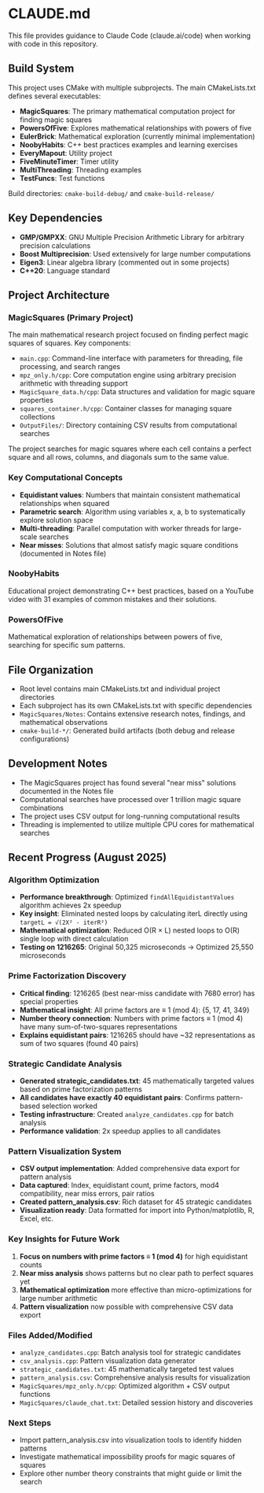 # CLAUDE.md

This file provides guidance to Claude Code (claude.ai/code) when working with code in this repository.

## Build System

This project uses CMake with multiple subprojects. The main CMakeLists.txt defines several executables:

- **MagicSquares**: The primary mathematical computation project for finding magic squares
- **PowersOfFive**: Explores mathematical relationships with powers of five
- **EulerBrick**: Mathematical exploration (currently minimal implementation)
- **NoobyHabits**: C++ best practices examples and learning exercises
- **EveryMapout**: Utility project
- **FiveMinuteTimer**: Timer utility
- **MultiThreading**: Threading examples
- **TestFuncs**: Test functions

Build directories: `cmake-build-debug/` and `cmake-build-release/`

## Key Dependencies

- **GMP/GMPXX**: GNU Multiple Precision Arithmetic Library for arbitrary precision calculations
- **Boost Multiprecision**: Used extensively for large number computations
- **Eigen3**: Linear algebra library (commented out in some projects)
- **C++20**: Language standard

## Project Architecture

### MagicSquares (Primary Project)
The main mathematical research project focused on finding perfect magic squares of squares. Key components:

- `main.cpp`: Command-line interface with parameters for threading, file processing, and search ranges
- `mpz_only.h/cpp`: Core computation engine using arbitrary precision arithmetic with threading support
- `MagicSquare_data.h/cpp`: Data structures and validation for magic square properties
- `squares_container.h/cpp`: Container classes for managing square collections
- `OutputFiles/`: Directory containing CSV results from computational searches

The project searches for magic squares where each cell contains a perfect square and all rows, columns, and diagonals sum to the same value.

### Key Computational Concepts
- **Equidistant values**: Numbers that maintain consistent mathematical relationships when squared
- **Parametric search**: Algorithm using variables x, a, b to systematically explore solution space
- **Multi-threading**: Parallel computation with worker threads for large-scale searches
- **Near misses**: Solutions that almost satisfy magic square conditions (documented in Notes file)

### NoobyHabits
Educational project demonstrating C++ best practices, based on a YouTube video with 31 examples of common mistakes and their solutions.

### PowersOfFive
Mathematical exploration of relationships between powers of five, searching for specific sum patterns.

## File Organization

- Root level contains main CMakeLists.txt and individual project directories
- Each subproject has its own CMakeLists.txt with specific dependencies
- `MagicSquares/Notes`: Contains extensive research notes, findings, and mathematical observations
- `cmake-build-*/`: Generated build artifacts (both debug and release configurations)

## Development Notes

- The MagicSquares project has found several "near miss" solutions documented in the Notes file
- Computational searches have processed over 1 trillion magic square combinations
- The project uses CSV output for long-running computational results
- Threading is implemented to utilize multiple CPU cores for mathematical searches

## Recent Progress (August 2025)

### Algorithm Optimization
- **Performance breakthrough**: Optimized `findAllEquidistantValues` algorithm achieves 2x speedup
- **Key insight**: Eliminated nested loops by calculating iterL directly using `targetL = √(2X² - iterR²)`
- **Mathematical optimization**: Reduced O(R × L) nested loops to O(R) single loop with direct calculation
- **Testing on 1216265**: Original 50,325 microseconds → Optimized 25,550 microseconds

### Prime Factorization Discovery
- **Critical finding**: 1216265 (best near-miss candidate with 7680 error) has special properties
- **Mathematical insight**: All prime factors are ≡ 1 (mod 4): {5, 17, 41, 349}
- **Number theory connection**: Numbers with prime factors ≡ 1 (mod 4) have many sum-of-two-squares representations
- **Explains equidistant pairs**: 1216265 should have ~32 representations as sum of two squares (found 40 pairs)

### Strategic Candidate Analysis
- **Generated strategic_candidates.txt**: 45 mathematically targeted values based on prime factorization patterns
- **All candidates have exactly 40 equidistant pairs**: Confirms pattern-based selection worked
- **Testing infrastructure**: Created `analyze_candidates.cpp` for batch analysis
- **Performance validation**: 2x speedup applies to all candidates

### Pattern Visualization System
- **CSV output implementation**: Added comprehensive data export for pattern analysis
- **Data captured**: Index, equidistant count, prime factors, mod4 compatibility, near miss errors, pair ratios
- **Created pattern_analysis.csv**: Rich dataset for 45 strategic candidates
- **Visualization ready**: Data formatted for import into Python/matplotlib, R, Excel, etc.

### Key Insights for Future Work
1. **Focus on numbers with prime factors ≡ 1 (mod 4)** for high equidistant counts
2. **Near miss analysis** shows patterns but no clear path to perfect squares yet
3. **Mathematical optimization** more effective than micro-optimizations for large number arithmetic
4. **Pattern visualization** now possible with comprehensive CSV data export

### Files Added/Modified
- `analyze_candidates.cpp`: Batch analysis tool for strategic candidates
- `csv_analysis.cpp`: Pattern visualization data generator  
- `strategic_candidates.txt`: 45 mathematically targeted test values
- `pattern_analysis.csv`: Comprehensive analysis results for visualization
- `MagicSquares/mpz_only.h/cpp`: Optimized algorithm + CSV output functions
- `MagicSquares/claude_chat.txt`: Detailed session history and discoveries

### Next Steps
- Import pattern_analysis.csv into visualization tools to identify hidden patterns
- Investigate mathematical impossibility proofs for magic squares of squares
- Explore other number theory constraints that might guide or limit the search